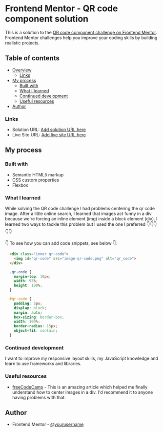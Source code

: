 ﻿# Frontend Mentor - QR code component solution

This is a solution to the [QR code component challenge on Frontend Mentor](https://www.frontendmentor.io/challenges/qr-code-component-iux_sIO_H). Frontend Mentor challenges help you improve your coding skills by building realistic projects. 

## Table of contents

- [Overview](#overview)
  - [Links](#links)
- [My process](#my-process)
  - [Built with](#built-with)
  - [What I learned](#what-i-learned)
  - [Continued development](#continued-development)
  - [Useful resources](#useful-resources)
- [Author](#author)

### Links

- Solution URL: [Add solution URL here](https://github.com/Ghost-Writer-2/Frontend_Mentor_Projects.git)
- Live Site URL: [Add live site URL here]( https://ghost-writer-2.github.io/Frontend_Mentor_Projects/)


## My process

### Built with

- Semantic HTML5 markup
- CSS custom properties
- Flexbox

### What I learned
While solving the QR code challenge I had problems centering the qr code image. After a little online search, I learned that images act funny in a div because we're forcing an inline element (img) inside a block element (div). I learned two ways to tackle this problem but I used the one I preferred 👇👇👇👇👇

👇 To see how you can add code snippets, see below 👇:

```html
  <div class="inner qr-code">
    <img id="qr-code" src="image-qr-code.png" alt="qr_code">
  </div>
```
```css
  .qr-code {
    margin-top: 10px;
    width: 95%;
    height: 100%;
  }

  #qr-code {
    padding: 5px;
    display: block;
    margin: auto;
    box-sizing: border-box;
    width: 100%;
    border-radius: 15px;
    object-fit: contain;
  }

```

### Continued development

I want to improve my responsive layout skills, my JavaScript knowledge and learn to use frameworks and libraries.


### Useful resources

- [freeCodeCamp](https://www.freecodecamp.org/news/how-to-center-an-image-in-a-div-css/) -  This is an amazing article which helped me finally understand how to center images in a div. I'd recommend it to anyone having problems with that.

## Author

- Frontend Mentor - [@yourusername](https://www.frontendmentor.io/profile/Ghost-Writer-2)
